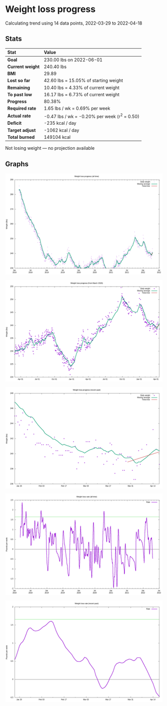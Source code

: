 # Weight loss progress

Calculating trend using 14 data points, 2022-03-29 to 2022-04-18

## Stats

Stat|Value
:-|:-
**Goal**|230.00 lbs on 2022-06-01
**Current weight**|240.40 lbs
**BMI**|29.89
**Lost so far**|42.60 lbs = 15.05% of starting weight
**Remaining**|10.40 lbs =  4.33% of current  weight
**To past low**|16.17 lbs =  6.73% of current  weight
**Progress**|80.38%
**Required rate**|1.65 lbs / wk = 0.69% per week
**Actual rate**|-0.47 lbs / wk = -0.20% per week  (r<sup>2</sup> = 0.50)
**Deficit**|-235 kcal / day
**Target adjust**|-1062 kcal / day
**Total burned**|149104 kcal

Not losing weight &mdash; no projection available

## Graphs

![](weight-graph-alltime.png)

![](weight-graph-covid.png)

![](weight-graph-recent.png)

![](rate-graph-alltime.png)

![](rate-graph-recent.png)
